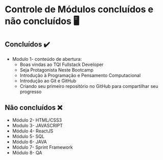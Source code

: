# Controle de Módulos concluídos e não concluídos :desktop_computer:

## Concluídos :heavy_check_mark:

- Modulo 1- conteúdo de abertura:
  - Boas vindas ao TQI Fullstack Developer
  - Seja Protagonista Neste Bootcamp
  - Introdução à Programação e Pensamento Computacional 
  - Introdução ao Git e GitHub
  - Criando seu primeiro repositório no GitHub para compartilhar seu progresso

## Não concluídos :x:

- Módulo 2- HTML/CSS3
- Modulo 3- JAVASCRIPT
- Módulo 4- ReactJS
- Módulo 5- SQL
- Módulo 6- JAVA
- Módulo 7- Sprint Framework
- Módulo 8- QA



